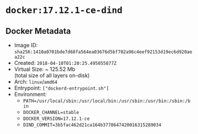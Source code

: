 # `docker:17.12.1-ce-dind`

## Docker Metadata

- Image ID: `sha256:1410a0701bde7d68fa564ea03676d5bf702a96c4eef92153d19ec6d920aea22c`
- Created: `2018-04-10T01:20:25.495055877Z`
- Virtual Size: ~ 125.52 Mb  
  (total size of all layers on-disk)
- Arch: `linux`/`amd64`
- Entrypoint: `["dockerd-entrypoint.sh"]`
- Environment:
  - `PATH=/usr/local/sbin:/usr/local/bin:/usr/sbin:/usr/bin:/sbin:/bin`
  - `DOCKER_CHANNEL=stable`
  - `DOCKER_VERSION=17.12.1-ce`
  - `DIND_COMMIT=3b5fac462d21ca164b3778647420016315289034`
